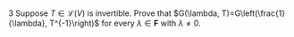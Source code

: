 3 Suppose $T \in \mathcal{L}(V)$ is invertible. Prove that $G(\lambda, T)=G\left(\frac{1}{\lambda}, T^{-1}\right)$ for every $\lambda \in \mathbf{F}$ with $\lambda \neq 0$.
